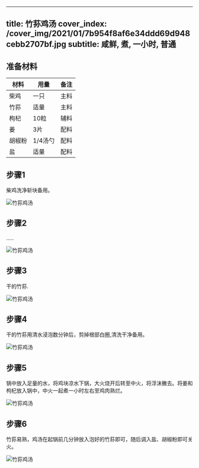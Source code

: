 
---
title: 竹荪鸡汤
cover_index: /cover_img/2021/01/7b954f8af6e34ddd69d948cebb2707bf.jpg
subtitle: 咸鲜, 煮, 一小时, 普通
---

## 准备材料

| 材料     | 用量 | 备注|
| ------- | ----- | --- |
| 柴鸡 | 一只| 主料 |
| 竹荪 | 适量| 主料 |
| 枸杞 | 10粒| 辅料 |
| 姜 | 3片| 配料 |
| 胡椒粉 | 1/4汤勺| 配料 |
| 盐 | 适量| 配料 |

## 步骤1

柴鸡洗净斩块备用。

![竹荪鸡汤](https://i8.meishichina.com/attachment/recipe/201010/201010091539549.jpg?x-oss-process=style/p320) 

## 步骤2

.....

![竹荪鸡汤](https://i8.meishichina.com/attachment/recipe/201010/201010091540050.jpg?x-oss-process=style/p320) 

## 步骤3

干的竹荪.

![竹荪鸡汤](https://i8.meishichina.com/attachment/recipe/201010/201010091540121.jpg?x-oss-process=style/p320) 

## 步骤4

干的竹荪用清水浸泡数分钟后，剪掉根部白圈,清洗干净备用。

![竹荪鸡汤](https://i8.meishichina.com/attachment/recipe/201010/201010091540204.jpg?x-oss-process=style/p320) 

## 步骤5

锅中放入足量的水，将鸡块凉水下锅，大火烧开后转至中火，将浮沫撇去。将姜和枸杞放入锅中，中火一起煮一小时左右至鸡肉熟烂。

![竹荪鸡汤](https://i8.meishichina.com/attachment/recipe/201010/201010091540440.jpg?x-oss-process=style/p320) 

## 步骤6

竹荪易熟，鸡汤在起锅前几分钟放入泡好的竹荪即可，随后调入盐、胡椒粉即可关火。

![竹荪鸡汤](https://i8.meishichina.com/attachment/recipe/201010/201010091542291.jpg?x-oss-process=style/p320) 

